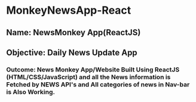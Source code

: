 # MonkeyNewsApp-React
## Name: NewsMonkey App(ReactJS)
## Objective:  Daily News Update App 
### Outcome: News Monkey App/Website Built Using  ReactJS (HTML/CSS/JavaScript) and all the News information is Fetched by NEWS API's and All categories of news in Nav-bar is Also Working.

